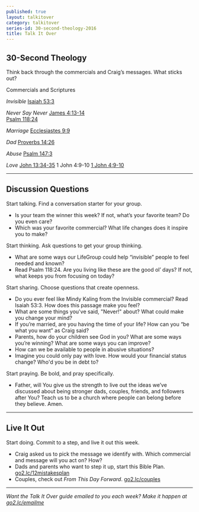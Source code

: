 ```yaml
---
published: true
layout: talkitover
category: talkitover
series-id: 30-second-theology-2016
title: Talk It Over
---
```


## 30-Second Theology
<p class="lead">Think back through the commercials and Craig’s messages. What sticks out?</p> 

Commercials and Scriptures

_Invisible_
[Isaiah 53:3](https://www.bible.com/bible/111/isa.53.3.niv)

_Never Say Never_
[James 4:13-14](https://www.bible.com/bible/111/jam.4.13-14.niv)  
[Psalm 118:24](https://www.bible.com/bible/111/psa.118.24.niv)

_Marriage_
[Ecclesiastes 9:9](https://www.bible.com/bible/111/ecc.9.9.niv)

_Dad_
[Proverbs 14:26](https://www.bible.com/bible/111/pro.14.26.niv)

_Abuse_
[Psalm 147:3](https://www.bible.com/bible/111/psa.147.3.niv)

_Love_
[John 13:34-35](https://www.bible.com/bible/111/joh.13.34-35.niv)
1 John 4:9-10
[1 John 4:9-10](https://www.bible.com/bible/111/1jo.4.9-10.niv)

* * *

## Discussion Questions
<p class="lead">Start talking. Find a conversation starter for your group.</p> 

* Is your team the winner this week? If not, what’s your favorite team? Do you even care?
* Which was your favorite commercial? What life changes does it inspire you to make?

<p class="lead">Start thinking. Ask questions to get your group thinking.</p> 

* What are some ways our LifeGroup could help “invisible” people to feel needed and known?
* Read Psalm 118:24. Are you living like these are the good ol’ days? If not, what keeps you from focusing on today?
 
<p class="lead">Start sharing. Choose questions that create openness.</p> 

* Do you ever feel like Mindy Kaling from the Invisible commercial? Read Isaiah 53:3. How does this passage make you feel?
* What are some things you've said, "Never!" about? What could make you change your mind?
* If you’re married, are you having the time of your life? How can you “be what you want” as Craig said?
* Parents, how do your children see God in you? What are some ways you’re winning? What are some ways you can improve?
* How can we be available to people in abusive situations?
* Imagine you could only pay with love. How would your financial status change? Who'd you be in debt to?

<p class="lead">Start praying. Be bold, and pray specifically.</p> 

* Father, will You give us the strength to live out the ideas we’ve discussed about being stronger dads, couples, friends, and followers after You? Teach us to be a church where people can belong before they believe. Amen.

* * *

## Live It Out
<p class="lead">Start doing. Commit to a step, and live it out this week.</p>

* Craig asked us to pick the message we identify with. Which commercial and message will you act on? How?
* Dads and parents who want to step it up, start this Bible Plan. [go2.lc/12mistakesplan](http://go2.lc/12mistakesplan)
* Couples, check out _From This Day Forward_. [go2.lc/couples](http://go2.lc/couples)

* * *

_Want the Talk It Over guide emailed to you each week? Make it happen at [go2.lc/emailme](http://info.life.church/talkitover)_
